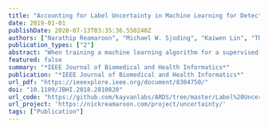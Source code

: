 ```yaml
---
title: "Accounting for Label Uncertainty in Machine Learning for Detection of Acute Respiratory Distress Syndrome"
date: 2019-01-01
publishDate: 2020-07-13T03:35:36.550248Z
authors: ["Narathip Reamaroon", "Michael W. Sjoding", "Kaiwen Lin", "Theodore J. Iwashyna", "Kayvan Najarian"]
publication_types: ["2"]
abstract: "When training a machine learning algorithm for a supervised-learning task in some clinical applications, uncertainty in the correct labels of some patients may adversely affect the performance of the algorithm. For example, even clinical experts may have less conﬁdence when assigning a medical diagnosis to some patients because of ambiguity in the patient’s case or imperfect reliability of the diagnostic criteria. As a result, some cases used in algorithm training may be mislabeled, adversely affecting the algorithm’s performance. However, experts may also be able to quantify their diagnostic uncertainty in these cases. We present a robust method implemented with support vector machines (SVM) to account for such clinical diagnostic uncertainty when training an algorithm to detect patients who develop the acute respiratory distress syndrome (ARDS). ARDS is a syndrome of the critically ill that is diagnosed using clinical criteria known to be imperfect. We represent uncertainty in the diagnosis of ARDS as a graded weight of conﬁdence associated with each training label. We also performed a novel time-series sampling method to address the problem of intercorrelation among the longitudinal clinical data from each patient used in model training to limit overﬁtting. Preliminary results show that we can achieve meaningful improvement in the performance of algorithm to detect patients with ARDS on a hold-out sample, when we compare our method that accounts for the uncertainty of training labels with a conventional SVM algorithm."
featured: false
summary: "*IEEE Journal of Biomedical and Health Informatics*"
publication: "*IEEE Journal of Biomedical and Health Informatics*"
url_pdf: "https://ieeexplore.ieee.org/document/8304750/"
doi: "10.1109/JBHI.2018.2810820"
url_code: "https://github.com/kayvanlabs/ARDS/tree/master/Label%20Uncertainty"
url_project: 'https://nickreamaroon.com/project/uncertainty/'
tags: ["Publication"]
---
```


